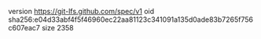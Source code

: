 version https://git-lfs.github.com/spec/v1
oid sha256:e04d33abf4f5f46960ec22aa81123c341091a135d0ade83b7265f756c607eac7
size 2358
